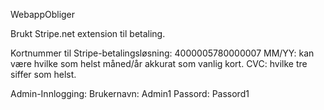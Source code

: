 WebappObliger


Brukt Stripe.net extension til betaling.

Kortnummer til Stripe-betalingsløsning:
4000005780000007
MM/YY: kan være hvilke som helst måned/år akkurat som vanlig kort.
CVC: hvilke tre siffer som helst.

Admin-Innlogging:
Brukernavn: Admin1
Passord: Passord1
